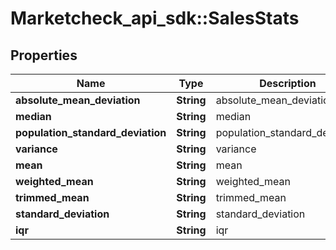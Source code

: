 # Marketcheck_api_sdk::SalesStats

## Properties
Name | Type | Description | Notes
------------ | ------------- | ------------- | -------------
**absolute_mean_deviation** | **String** | absolute_mean_deviation | [optional] 
**median** | **String** | median | [optional] 
**population_standard_deviation** | **String** | population_standard_deviation | [optional] 
**variance** | **String** | variance | [optional] 
**mean** | **String** | mean | [optional] 
**weighted_mean** | **String** | weighted_mean | [optional] 
**trimmed_mean** | **String** | trimmed_mean | [optional] 
**standard_deviation** | **String** | standard_deviation | [optional] 
**iqr** | **String** | iqr | [optional] 


